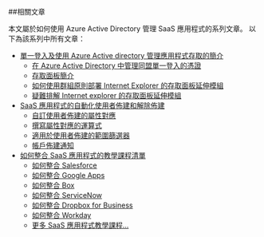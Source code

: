 ##相關文章

本文屬於如何使用 Azure Active Directory 管理 SaaS 應用程式的系列文章。 以下為該系列中所有文章：

- [單一登入及使用 Azure Active directory 管理應用程式存取的簡介](active-directory-appssoaccess-whatis.md)
    - [在 Azure Active Directory 中管理同盟單一登入的憑證](active-directory-sso-certs.md)
    - [存取面板簡介](active-directory-saas-access-panel-introduction.md)
    - [如何使用群組原則部署 Internet Explorer 的存取面板延伸模組](active-directory-saas-ie-group-policy.md)
    - [疑難排解 Internet explorer 的存取面板延伸模組](active-directory-saas-ie-troubleshooting.md)
- [SaaS 應用程式的自動化使用者佈建和解除佈建](active-directory-saas-app-provisioning.md)
    - [自訂使用者佈建的屬性對應](active-directory-saas-customizing-attribute-mappings.md)
    - [撰寫屬性對應的運算式](active-directory-saas-writing-expressions-for-attribute-mappings.md)
    - [適用於使用者佈建的範圍篩選器](active-directory-saas-scoping-filters.md)
    - [帳戶佈建通知](active-directory-saas-account-provisioning-notifications.md)
- [如何整合 SaaS 應用程式的教學課程清單](active-directory-saas-tutorial-list.md)
    - [如何整合 Salesforce](active-directory-saas-salesforce-tutorial.md)
    - [如何整合 Google Apps](active-directory-saas-google-apps-tutorial.md)
    - [如何整合 Box](active-directory-saas-box-tutorial.md)
    - [如何整合 ServiceNow](active-directory-saas-servicenow-tutorial.md)
    - [如何整合 Dropbox for Business](active-directory-saas-dropboxforbusiness-tutorial.md)
    - [如何整合 Workday](active-directory-saas-workday-tutorial.md) 
    - [更多 SaaS 應用程式教學課程...](active-directory-saas-tutorial-list.md)
